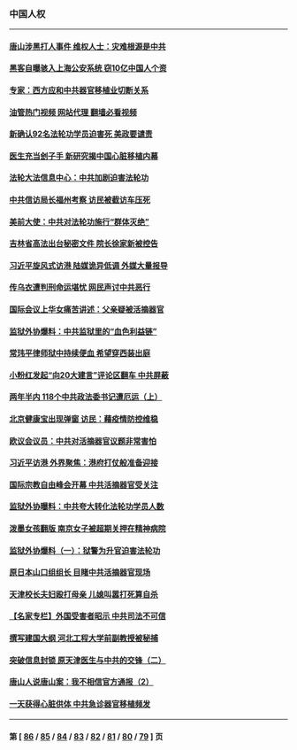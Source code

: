 ### 中国人权
---
#### [唐山涉黑打人事件 维权人士：灾难根源是中共](../../pages/ncid278/n13773534.md?07050845) 
#### [黑客自曝骇入上海公安系统 窃10亿中国人个资](../../pages/ncid278/n13773395.md?07050845) 
#### [专家：西方应和中共器官移植业切断关系](../../pages/ncid278/n13772828.md?07050845) 
#### [油管热门视频 网站代理 翻墙必看视频](http://209.222.30.114:81/youtube.html?07050845)
#### [新确认92名法轮功学员迫害死 美政要谴责](../../pages/ncid278/n13772701.md?07050845) 
#### [医生充当刽子手 新研究揭中国心脏移植内幕](../../pages/ncid278/n13772291.md?07050845) 
#### [法轮大法信息中心：中共加剧迫害法轮功](../../pages/ncid278/n13772403.md?07050845) 
#### [中共信访局长福州考察 访民被截访车压死](../../pages/ncid278/n13772028.md?07050845) 
#### [美前大使：中共对法轮功施行“群体灭绝”](../../pages/ncid278/n13771705.md?07050845) 
#### [吉林省高法出台秘密文件 院长徐家新被控告](../../pages/ncid278/n13771719.md?07050845) 
#### [习近平旋风式访港 陆媒诡异低调 外媒大量报导](../../pages/ncid278/n13771454.md?07050845) 
#### [传乌衣遭判刑命运堪忧 网民声讨中共恶行](../../pages/ncid278/n13771661.md?07050845) 
#### [国际会议上华女痛苦讲述：父亲疑被活摘器官](../../pages/ncid278/n13771583.md?07050845) 
#### [监狱外协爆料：中共监狱里的“血色利益链”](../../pages/ncid278/n13769954.md?07050845) 
#### [常玮平律师狱中持续便血 希望穿西装出庭](../../pages/ncid278/n13770493.md?07050845) 
#### [小粉红发起“向20大建言”评论区翻车 中共屏蔽](../../pages/ncid278/n13770518.md?07050845) 
#### [两年半内 118个中共政法委书记遭厄运（上）](../../pages/ncid278/n13763600.md?07050845) 
#### [北京健康宝出现弹窗 访民：藉疫情防控维稳](../../pages/ncid278/n13770682.md?07050845) 
#### [欧议会议员：中共对活摘器官议题非常害怕](../../pages/ncid278/n13770228.md?07050845) 
#### [习近平访港 外界聚焦：港府打仗般准备迎接](../../pages/ncid278/n13770101.md?07050845) 
#### [国际宗教自由峰会开幕 中共活摘器官受关注](../../pages/ncid278/n13769995.md?07050845) 
#### [监狱外协曝料：中共夸大转化法轮功学员人数](../../pages/ncid278/n13769180.md?07050845) 
#### [泼墨女孩翻版 南京女子被超期关押在精神病院](../../pages/ncid278/n13769126.md?07050845) 
#### [监狱外协爆料（一）：狱警为升官迫害法轮功](../../pages/ncid278/n13768538.md?07050845) 
#### [原日本山口组组长 目睹中共活摘器官现场](../../pages/ncid278/n13767360.md?07050845) 
#### [天津校长夫妇殴打母亲 儿媳叫嚣打死算自杀](../../pages/ncid278/n13767387.md?07050845) 
#### [【名家专栏】外国受害者昭示 中共司法不可信](../../pages/ncid278/n13767326.md?07050845) 
#### [撰写建国大纲 河北工程大学前副教授被秘捕](../../pages/ncid278/n13767811.md?07050845) 
#### [突破信息封锁 原天津医生与中共的交锋（二）](../../pages/ncid278/n13767437.md?07050845) 
#### [唐山人说唐山案：我不相信官方通报（2）](../../pages/ncid278/n13766155.md?07050845) 
#### [一天获得心脏供体 中共急诊器官移植频发](../../pages/ncid278/n13764689.md?07050845) 

---
#### 第 [ [86](./86.md?07050845) / [85](./85.md?07050845) / [84](./84.md?07050845) / [83](./83.md?07050845) / [82](./82.md?07050845) / [81](./81.md?07050845) / [80](./80.md?07050845) / [79](./79.md?07050845) ] 页
